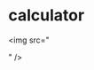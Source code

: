 # calculator
<img src="<blockquote class="imgur-embed-pub" lang="en" data-id="a/KEE4A35" data-context="false" ><a href="//imgur.com/a/KEE4A35"></a></blockquote><script async src="//s.imgur.com/min/embed.js" charset="utf-8"></script>" /></h1>
